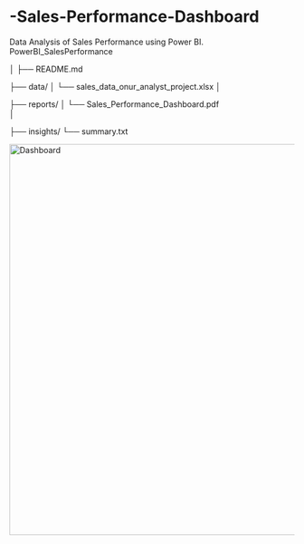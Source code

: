 # -Sales-Performance-Dashboard
Data Analysis of Sales Performance using Power BI.
PowerBI_SalesPerformance

│
├── README.md                             

├── data/
│   └── sales_data_onur_analyst_project.xlsx 
│

├── reports/
│   └── Sales_Performance_Dashboard.pdf       
│

├── insights/
    └── summary.txt

    
<img width="1225" height="690" alt="Dashboard" src="https://github.com/user-attachments/assets/689e0bd9-b16c-4776-8524-05260d6caa59" />
